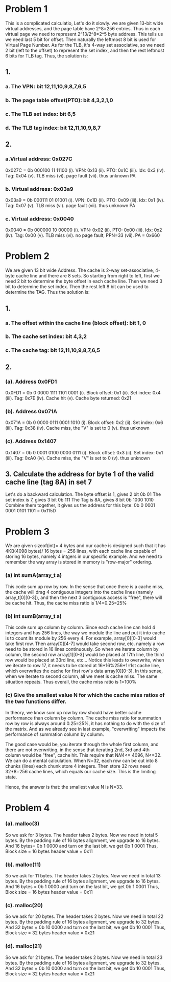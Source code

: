 # Problem 1
This is a complicated calculatio, Let's do it slowly.
we are given 13-bit wide virtual addresses, and the page table have 2^8=256 entries. 
Thus in each virtual page we need to represent 2^13/2^8=2^5 byte address. This tells us we need last 5 bit for offset.
Then naturally the leftmost 8 bit is used for Virtual Page Number.
As for the TLB, it's 4-way set associative, so we need 2 bit (left to the offset) to represent the set index, and then the rest leftmost 6 bits for TLB tag.
Thus, the solution is:

## 1.
### a. The VPN: bit 12,11,10,9,8,7,6,5
### b. The page table offset(PTO): bit 4,3,2,1,0
### c. The TLB set index: bit 6,5
### d. The TLB tag index: bit 12,11,10,9,8,7

## 2.
### a.Virtual address: 0x027C
0x027C = 0b 000100 11 11100
(i). VPN: 0x13
(ii). PTO: 0x1C
(iii). Idx: 0x3
(iv). Tag: 0x04
(v). TLB miss
(vi). page fault
(vii). thus unknown PA

### b. Virtual address: 0x03a9
0x03a9 = 0b 000111 01 01001
(i). VPN: 0x1D
(ii). PTO: 0x09
(iii). Idx: 0x1
(iv). Tag: 0x07
(v). TLB miss
(vi). page fault
(vii). thus unknown PA

### c. Virtual address: 0x0040
0x0040 = 0b 000000 10 00000
(i). VPN: 0x02
(ii). PTO: 0x00
(iii). Idx: 0x2
(iv). Tag: 0x00
(v). TLB miss
(vi). no page fault, PPN=33
(vii). PA = 0x660



# Problem 2
We are given 13 bit wide Address. The cache is 2-way set-associative, 4-byte cache line and there are 8 sets.
So starting from right to left, first we need 2 bit to determine the byte offset in each cache line. Then we need 3 bit to determine the set index. Then the rest left 8 bit can be used to determine the TAG.
Thus the solution is:
## 1.
### a. The offset within the cache line (block offset): bit 1, 0
### b. The cache set index: bit 4,3,2
### c. The cache tag: bit 12,11,10,9,8,7,6,5

## 2.
### (a). Address 0x0FD1
0x0FD1 = 0b  0 0000 1111 1101 0001
(i). Block offset: 0x1
(ii). Set index: 0x4
(iii). Tag: 0x7E
(iv). Cache hit
(v). Cache byte returned: 0x21

### (b). Address 0x071A
0x071A = 0b  0 0000 0111 0001 1010
(i). Block offset: 0x2
(ii). Set index: 0x6
(iii). Tag: 0x38
(iv). Cache miss, the "V" is set to 0
(v).  thus unknown

### (c). Address 0x1407
0x1407 = 0b  0 0001 0100 0000 0111
(i). Block offset: 0x3
(ii). Set index: 0x1
(iii). Tag: 0xA0
(iv). Cache miss, the "V" is set to 0
(v). thus unknown

## 3. Calculate the address for byte 1 of the valid cache line (tag 8A) in set 7
Let's do a backward calculation. 
The byte offset is 1, gives 2 bit 0b 01
The set index is 7, gives 3 bit 0b 111
The Tag is 8A, gives 8 bit 0b 1000 1010                                              
Combine them together, it gives us the address for this byte: 0b 0 0001 0001 0101 1101 = 0x115D

# Problem 3
We are given sizeof(int)= 4 bytes and our cache is designed such that it has 4KB(4098 bytes)/ 16 bytes = 256 lines, with
each cache line capable of storing 16 bytes, namely 4 intgers in our specific example.
And we need to remember the way array is stored in memory is "row-major" ordering.

### (a) int sumA(array_t a)
This code sum up row by row.  In the sense that once there is a cache miss, the cache will drag 4 contiguous integers into the cache lines (namely array_t[0][0-3]), and then the next 3 contiguous access is "free", there will be cache hit. Thus, the cache miss ratio is 1/4=0.25=25%

### (b) int sumB(array_t a)
This code sum up column by column. Since each cache line can hold 4 integers and has 256 lines, the way we module the line and put it into cache is to count its module by 256 every 4. For example, array[0][0-3] would take first row. Then array[0][4-7] would take second row, etc. namely a row need to be stored in 16 lines continuously. So when we iterate column by column, the second row array[1][0-3] would be placed at 17th line, the third row would be placed at 33rd line, etc... Notice this leads to overwrite, when we iterate to row 17, it needs to be stored at 16*16%256+1=1st cache line, which overwrites the cache for first row's data array[0][0-3]. In this sense, when we iterate to second column, all we meet is cache miss. The same situation repeats. Thus overall, the cache miss ratio is 1=100%

### (c) Give the smallest value N for which the cache miss ratios of the two functions differ.
In theory, we know sum up row by row should have better cache performance than column by column. The cache miss ratio for summation row by row is always around 0.25=25%, it has nothing to do with the size of the matrix. And as we already see in last example, "overwriting" impacts the performance of summation column by column. 

The good case would be, you iterate through the whole first column, and there are not overwriting, in the sense that iterating 2nd, 3rd and 4th column would be "free", cache hit. This require that N*N*4<= 4096, N<=32. We can do a mental calculation. When N=32, each row can be cut into 8 chunks (lines) each chunk store 4 integers. Then store 32 rows need 32*8=256 cache lines, which equals our cache size. This is the limiting state.

Hence, the answer is that: the smallest value N is N=33.

# Problem 4

### (a). malloc(3)
So we ask for 3 bytes. The header takes 2 bytes. Now we need in total 5 bytes. By the padding rule of 16 bytes alignment, we upgrade to 16 bytes. And 16 bytes= 0b 1 0000 and turn on the last bit, we get 0b 1 0001
Thus,
Block size = 16 bytes
header value = 0x11

### (b). malloc(11)
So we ask for 11 bytes. The header takes 2 bytes. Now we need in total 13 bytes. By the padding rule of 16 bytes
alignment, we upgrade to 16 bytes. And 16 bytes = 0b 1 0000 and turn on the last bit, we get 0b 1 0001
Thus,
Block size = 16 bytes
header value = 0x11

### (c). malloc(20)
So we ask for 20 bytes. The header takes 2 bytes. Now we need in total 22 bytes. By the padding rule of 16 bytes
alignment, we upgrade to 32 bytes. And 32 bytes = 0b 10 0000 and turn on the last bit, we get 0b 10 0001
Thus,
Block size = 32 bytes
header value = 0x21

### (d). malloc(21)
So we ask for 21 bytes. The header takes 2 bytes. Now we need in total 23 bytes. By the padding rule of 16 bytes
alignment, we upgrade to 32 bytes. And 32 bytes = 0b 10 0000 and turn on the last bit, we get 0b 10 0001
Thus,
Block size = 32 bytes
header value = 0x21

